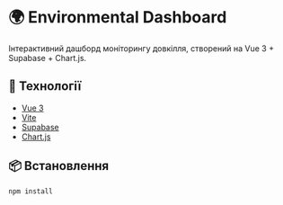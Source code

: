 # 🌍 Environmental Dashboard

Інтерактивний дашборд моніторингу довкілля, створений на Vue 3 + Supabase + Chart.js.

## 🚀 Технології
- [Vue 3](https://vuejs.org/)
- [Vite](https://vitejs.dev/)
- [Supabase](https://supabase.com/)
- [Chart.js](https://www.chartjs.org/)

## 📦 Встановлення

```bash
npm install
